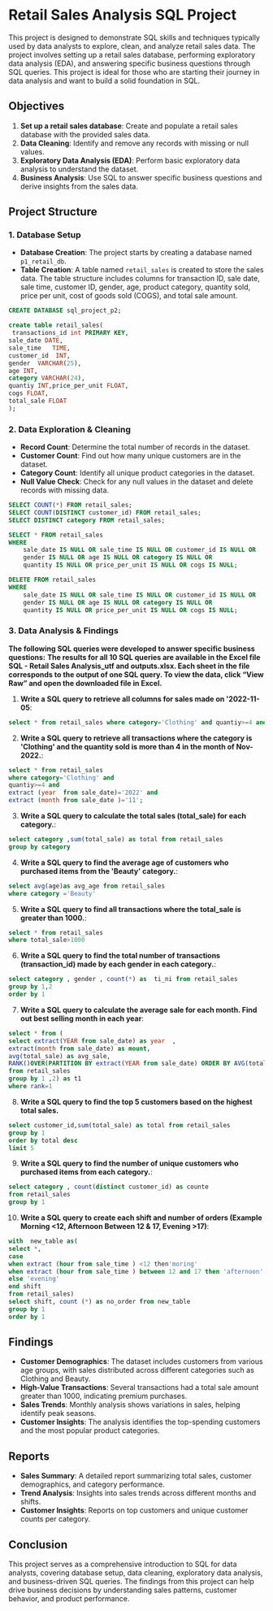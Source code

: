 # Retail Sales Analysis SQL Project



This project is designed to demonstrate SQL skills and techniques typically used by data analysts to explore, clean, and analyze retail sales data. The project involves setting up a retail sales database, performing exploratory data analysis (EDA), and answering specific business questions through SQL queries. This project is ideal for those who are starting their journey in data analysis and want to build a solid foundation in SQL.


## Objectives

1. **Set up a retail sales database**: Create and populate a retail sales database with the provided sales data.
2. **Data Cleaning**: Identify and remove any records with missing or null values.
3. **Exploratory Data Analysis (EDA)**: Perform basic exploratory data analysis to understand the dataset.
4. **Business Analysis**: Use SQL to answer specific business questions and derive insights from the sales data.

## Project Structure

### 1. Database Setup

- **Database Creation**: The project starts by creating a database named `p1_retail_db`.
- **Table Creation**: A table named `retail_sales` is created to store the sales data. The table structure includes columns for transaction ID, sale date, sale time, customer ID, gender, age, product category, quantity sold, price per unit, cost of goods sold (COGS), and total sale amount.

```sql
CREATE DATABASE sql_project_p2;

create table retail_sales(
 transactions_id int PRIMARY KEY,	
sale_date DATE,	
sale_time	TIME,
customer_id  INT,
gender	VARCHAR(25),
age INT,
category VARCHAR(24),	
quantiy	INT,price_per_unit FLOAT,
cogs FLOAT,
total_sale FLOAT
);
```

### 2. Data Exploration & Cleaning

- **Record Count**: Determine the total number of records in the dataset.
- **Customer Count**: Find out how many unique customers are in the dataset.
- **Category Count**: Identify all unique product categories in the dataset.
- **Null Value Check**: Check for any null values in the dataset and delete records with missing data.

```sql
SELECT COUNT(*) FROM retail_sales;
SELECT COUNT(DISTINCT customer_id) FROM retail_sales;
SELECT DISTINCT category FROM retail_sales;

SELECT * FROM retail_sales
WHERE 
    sale_date IS NULL OR sale_time IS NULL OR customer_id IS NULL OR 
    gender IS NULL OR age IS NULL OR category IS NULL OR 
    quantity IS NULL OR price_per_unit IS NULL OR cogs IS NULL;

DELETE FROM retail_sales
WHERE 
    sale_date IS NULL OR sale_time IS NULL OR customer_id IS NULL OR 
    gender IS NULL OR age IS NULL OR category IS NULL OR 
    quantity IS NULL OR price_per_unit IS NULL OR cogs IS NULL;
```

### 3. Data Analysis & Findings

**The following SQL queries were developed to answer specific business questions:**
**The results for all 10 SQL queries are available in the Excel file SQL - Retail Sales Analysis_utf and outputs.xlsx.
Each sheet in the file corresponds to the output of one SQL query.
To view the data, click “View Raw” and open the downloaded file in Excel.**


1. **Write a SQL query to retrieve all columns for sales made on '2022-11-05**:
```sql
select * from retail_sales where category='Clothing' and quantiy>=4 and to_char(sale_date,'yyyy-mm')='2022-11'
```

2. **Write a SQL query to retrieve all transactions where the category is 'Clothing' and the quantity sold is more than 4 in the month of Nov-2022.**:
```sql
select * from retail_sales 
where category='Clothing' and
quantiy>=4 and 
extract (year  from sale_date)='2022' and 
extract (month from sale_date )='11';
```

3. **Write a SQL query to calculate the total sales (total_sale) for each category.**:
```sql
select category ,sum(total_sale) as total from retail_sales
group by category
```

4. **Write a SQL query to find the average age of customers who purchased items from the 'Beauty' category.**:
```sql
select avg(age)as avg_age from retail_sales
where category ='Beauty'

```

5. **Write a SQL query to find all transactions where the total_sale is greater than 1000.**:
```sql
select * from retail_sales 
where total_sale>1000
```

6. **Write a SQL query to find the total number of transactions (transaction_id) made by each gender in each category.**:
```sql
select category , gender , count(*) as  ti_ni from retail_sales 
group by 1,2 
order by 1
```

7. **Write a SQL query to calculate the average sale for each month. Find out best selling month in each year**:
```sql
select * from (
select extract(YEAR from sale_date) as year  ,
extract(month from sale_date) as mount,
avg(total_sale) as avg_sale,
RANK()OVER(PARTITION BY extract(YEAR from sale_date) ORDER BY AVG(total_sale) desc) as rank
from retail_sales
group by 1 ,2) as t1 
where rank=1
```

8. **Write a SQL query to find the top 5 customers based on the highest total sales.**
```sql
select customer_id,sum(total_sale) as total from retail_sales 
group by 1
order by total desc
limit 5

```

9. **Write a SQL query to find the number of unique customers who purchased items from each category.**:
```sql
select category , count(distinct customer_id) as counte 
from retail_sales 
group by 1

```

10. **Write a SQL query to create each shift and number of orders (Example Morning <12, Afternoon Between 12 & 17, Evening >17)**:
```sql
with  new_table as(
select *, 
case 
when extract (hour from sale_time ) <12 then'moring' 
when extract (hour from sale_time ) between 12 and 17 then 'afternoon' 
else 'evening'
end shift
from retail_sales)
select shift, count (*) as no_order from new_table 
group by 1 
order by 1
```

## Findings

- **Customer Demographics**: The dataset includes customers from various age groups, with sales distributed across different categories such as Clothing and Beauty.
- **High-Value Transactions**: Several transactions had a total sale amount greater than 1000, indicating premium purchases.
- **Sales Trends**: Monthly analysis shows variations in sales, helping identify peak seasons.
- **Customer Insights**: The analysis identifies the top-spending customers and the most popular product categories.

## Reports

- **Sales Summary**: A detailed report summarizing total sales, customer demographics, and category performance.
- **Trend Analysis**: Insights into sales trends across different months and shifts.
- **Customer Insights**: Reports on top customers and unique customer counts per category.

## Conclusion

This project serves as a comprehensive introduction to SQL for data analysts, covering database setup, data cleaning, exploratory data analysis, and business-driven SQL queries. The findings from this project can help drive business decisions by understanding sales patterns, customer behavior, and product performance.










